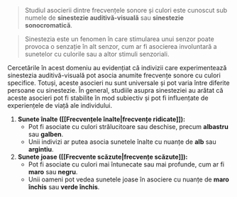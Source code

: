 >Studiul asocierii dintre frecvențele sonore și culori este cunoscut sub numele de **sinestezie auditivă-visuală** sau **sinestezie sonocromatică**. 

>Sinestezia este un fenomen în care stimularea unui senzor poate provoca o senzație în alt senzor, cum ar fi asocierea involuntară a sunetelor cu culorile sau a altor stimuli senzoriali.

Cercetările în acest domeniu au evidențiat că indivizii care experimentează sinestezia auditivă-visuală pot asocia anumite frecvențe sonore cu culori specifice. Totuși, aceste asocieri nu sunt universale și pot varia între diferite persoane cu sinestezie. În general, studiile asupra sinesteziei au arătat că aceste asocieri pot fi stabilite în mod subiectiv și pot fi influențate de experiențele de viață ale individului.

1. **Sunete înalte ([[Frecvențele înalte|frecvențe ridicate]]):**
    - Pot fi asociate cu culori strălucitoare sau deschise, precum **albastru** sau **galben**.
    - Unii indivizi ar putea asocia sunetele înalte cu nuanțe de **alb** sau **argintiu**.
2. **Sunete joase ([[Frecvente scăzute|frecvențe scăzute]]):**
    - Pot fi asociate cu culori mai întunecate sau mai profunde, cum ar fi **maro** sau **negru**.
    - Unii oameni pot vedea sunetele joase în asociere cu nuanțe de **maro închis** sau **verde închis**.


